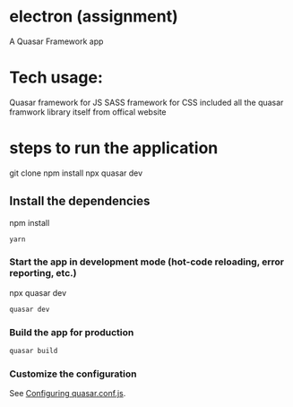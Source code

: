 # electron (assignment)

A Quasar Framework app

# Tech usage:
  Quasar framework for JS
  SASS framework for CSS
  included all the quasar framwork library itself from offical website
  
# steps to run the application

git clone 
npm install
npx quasar dev


## Install the dependencies

npm install


```bash
yarn
```

### Start the app in development mode (hot-code reloading, error reporting, etc.)

npx quasar dev



```bash
quasar dev
```


### Build the app for production
```bash
quasar build
```

### Customize the configuration
See [Configuring quasar.conf.js](https://quasar.dev/quasar-cli/quasar-conf-js).
